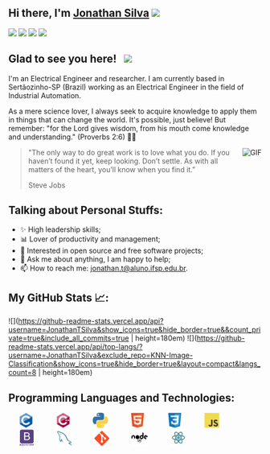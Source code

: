## Hi there, I'm <a href="https://www.github.com/JonathanTSilva/" target="_blank">Jonathan Silva</a> <img src="https://media.giphy.com/media/hvRJCLFzcasrR4ia7z/giphy.gif" width="25px">

[![](https://img.shields.io/badge/GitHub-100000?style=for-the-badge&logo=github&logoColor=white)](https://www.github.com/JonathanTSilva/)
[![](https://img.shields.io/badge/linkedin-%230077B5.svg?&style=for-the-badge&logo=linkedin&logoColor=white)](https://www.linkedin.com/in/JonathanTSilva/)
[![](https://img.shields.io/badge/YouTube-FF0000?style=for-the-badge&logo=youtube&logoColor=white)](https://www.youtube.com/channel/UCEqsLtzTIW-M81vMbQ8msnQ/featured)
[![](https://img.shields.io/badge/Gmail-D14836?style=for-the-badge&logo=gmail&logoColor=white)](mailto:jonathan.t@aluno.ifsp.edu.br)

## Glad to see you here! &nbsp; [![](https://views.whatilearened.today/views/github/JonathanTSilva/JonathanTSilva.svg)](http://github.com/JonathanTSilva/JonathanTSilva)

I'm an Electrical Engineer and researcher. I am currently based in Sertãozinho-SP (Brazil) working as an Electrical Engineer in the field of Industrial Automation.

As a mere science lover, I always seek to acquire knowledge to apply them in things that can change the world. It's possible, just believe! But remember: "for the Lord gives wisdom, from his mouth come knowledge and understanding." (Proverbs 2:6) 🙏🏻

<img align="right" alt="GIF" src="https://media.giphy.com/media/w60Q8TMl92U5hCq3Zb/giphy.gif" height="325" />

>"The only way to do great work is to love what you do. If you haven’t found it yet, keep looking. Don’t settle. As with all matters of the heart, you’ll know when you find it.” 
>
>Steve Jobs

## Talking about Personal Stuffs:
* ✨ High leadership skills;
* 📊 Lover of productivity and management;
* 🤝 Interested in open source and free software projects;
* 💬 Ask me about anything, I am happy to help;
* 📫 How to reach me: jonathan.t@aluno.ifsp.edu.br.

## My GitHub Stats 📈:
<!-- Utilizar este quando estiver mais linguagens e igualar as larguras das imagens, para ficarem side-by-side
<p>
  <img height="180em" src="https://github-readme-stats.vercel.app/api?username=JonathanTSilva&show_icons=true&hide_border=true&&count_private=true&include_all_commits=true" /> 
  <img height="180em" src="https://github-readme-stats.vercel.app/api/top-langs/?username=JonathanTSilva&exclude_repo=KNN-Image-Classification&show_icons=true&hide_border=true&layout=compact&langs_count=8"/>
</p>-->

![](https://github-readme-stats.vercel.app/api?username=JonathanTSilva&show_icons=true&hide_border=true&&count_private=true&include_all_commits=true | height=180em)  ![](https://github-readme-stats.vercel.app/api/top-langs/?username=JonathanTSilva&exclude_repo=KNN-Image-Classification&show_icons=true&hide_border=true&layout=compact&langs_count=8 | height=180em)

## Programming Languages and Technologies:
<img src = 'https://github.com/JonathanTSilva/JonathanTSilva/blob/main/Images/c-original.svg' width='30' hspace="20" /> <img src = 'https://github.com/JonathanTSilva/JonathanTSilva/blob/main/Images/cpp.svg' width='30' hspace="20" /> <img src = 'https://github.com/JonathanTSilva/JonathanTSilva/blob/main/Images/python2.png' height='30' hspace="20" />  <img src = 'https://github.com/JonathanTSilva/JonathanTSilva/blob/main/Images/html.svg' width='30' hspace="20" /> <img src = 'https://github.com/JonathanTSilva/JonathanTSilva/blob/main/Images/css.svg' width='30' hspace="20" /> <img src = 'https://github.com/JonathanTSilva/JonathanTSilva/blob/main/Images/js.svg' width='30' hspace="20" /> <img src = 'https://github.com/JonathanTSilva/JonathanTSilva/blob/main/Images/bootstrap.svg' width='33' hspace="20" /> <img src = 'https://github.com/JonathanTSilva/JonathanTSilva/blob/main/Images/sql.svg' width='30' hspace="20" /> <img src = 'https://github.com/JonathanTSilva/JonathanTSilva/blob/main/Images/git.svg' width='30' hspace="20" /> <img src = 'https://github.com/JonathanTSilva/JonathanTSilva/blob/main/Images/nodejs.svg' width='33' hspace="20" /> <img src = 'https://github.com/JonathanTSilva/JonathanTSilva/blob/main/Images/react.svg' width='33' hspace="20" />
